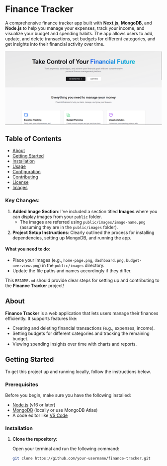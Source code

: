 # Finance Tracker

A comprehensive finance tracker app built with **Next.js**, **MongoDB**, and **Node.js** to help you manage your expenses, track your income, and visualize your budget and spending habits. The app allows users to add, update, and delete transactions, set budgets for different categories, and get insights into their financial activity over time.

![Home Page](public/fhome.png)


## Table of Contents
- [About](#about)
- [Getting Started](#getting-started)
- [Installation](#installation)
- [Usage](#usage)
- [Configuration](#configuration)
- [Contributing](#contributing)
- [License](#license)
- [Images](#images)


### Key Changes:
1. **Added Image Section**: I've included a section titled **Images** where you can display images from your `public` folder.
   - The images are referred using `public/images/image-name.png` (assuming they are in the `public/images` folder).
2. **Project Setup Instructions**: Clearly outlined the process for installing dependencies, setting up MongoDB, and running the app.

#### What you need to do:
- Place your images (e.g., `home-page.png`, `dashboard.png`, `budget-overview.png`) in the `public/images` directory.
- Update the file paths and names accordingly if they differ.

This `README.md` should provide clear steps for setting up and contributing to the **Finance Tracker** project!


## About

**Finance Tracker** is a web application that lets users manage their finances efficiently. It supports features like:

- Creating and deleting financial transactions (e.g., expenses, income).
- Setting budgets for different categories and tracking the remaining budget.
- Viewing spending insights over time with charts and reports.

## Getting Started

To get this project up and running locally, follow the instructions below.

### Prerequisites

Before you begin, make sure you have the following installed:

- [Node.js](https://nodejs.org/en/) (v16 or later)
- [MongoDB](https://www.mongodb.com/try/download/community) (locally or use MongoDB Atlas)
- A code editor like [VS Code](https://code.visualstudio.com/)

### Installation

1. **Clone the repository:**

   Open your terminal and run the following command:

   ```bash
   git clone https://github.com/your-username/finance-tracker.git
